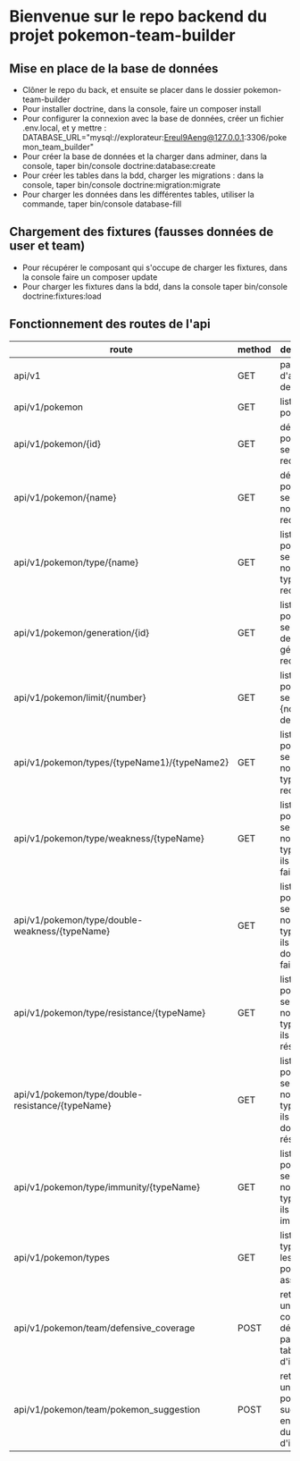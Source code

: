 # Bienvenue sur le repo backend du projet pokemon-team-builder

  ## Mise en place de la base de données

  - Clôner le repo du back, et ensuite se placer dans le dossier pokemon-team-builder
  - Pour installer doctrine, dans la console, faire un composer install
  - Pour configurer la connexion avec la base de données, créer un fichier .env.local, et y mettre : DATABASE_URL="mysql://explorateur:Ereul9Aeng@127.0.0.1:3306/pokemon_team_builder"
  - Pour créer la base de données et la charger dans adminer, dans la console, taper bin/console doctrine:database:create
  - Pour créer les tables dans la bdd, charger les migrations : dans la console, taper bin/console doctrine:migration:migrate
  - Pour charger les données dans les différentes tables, utiliser la commande, taper bin/console database-fill

  ## Chargement des fixtures (fausses données de user et team)

  - Pour récupérer le composant qui s'occupe de charger les fixtures, dans la console faire un composer update
  - Pour charger les fixtures dans la bdd, dans la console taper bin/console doctrine:fixtures:load


  ## Fonctionnement des routes de l'api 

| route                                            | method | description                                                                   | controller    | nom                                 |
| ------------------------------------------------ | ------ | ----------------------------------------------------------------------------- | ------------- | ----------------------------------- |
| api/v1                                           | GET    | page d'accueil de l'api                                                       | Main          | api_v1_                             |
| api/v1/pokemon                                   | GET    | liste des pokemons                                                            | Api           | api_v1_pokemon                      |
| api/v1/pokemon/{id}                              | GET    | détail d'un pokemon selon l'id recherché                                      | Api           | api_v1_pokemon_by_id                |
| api/v1/pokemon/{name}                            | GET    | détail d'un pokemon selon le nom recherché                                    | Api           | api_v1_pokemon_by_name              |
| api/v1/pokemon/type/{name}                       | GET    | liste des pokemons selon le nom du type recherché                             | Api           | api_v1_pokemon_by_type_name         |
| api/v1/pokemon/generation/{id}                   | GET    | liste des pokemons selon l'id de la génération recherchée                     | Api           | api_v1_pokemon_generation_by_id     |
| api/v1/pokemon/limit/{number}                    | GET    | liste des pokemons selon le {nombre} demandé                                  | Api           | api_v1_pokemon_limit                |
| api/v1/pokemon/types/{typeName1}/{typeName2}     | GET    | liste des pokemons selon le nom des types recherchés                          | Api           | api_v1_pokemon_by_double_type       |
| api/v1/pokemon/type/weakness/{typeName}          | GET    | liste des pokemons selon le nom du type auquel ils sont faibles               | Api           | api_v1_pokemon_by_weakness          |
| api/v1/pokemon/type/double-weakness/{typeName}   | GET    | liste des pokemons selon le nom du type auquel ils sont doublement faibles    | Api           | api_v1_pokemon_by_double_weakness   |
| api/v1/pokemon/type/resistance/{typeName}        | GET    | liste des pokemons selon le nom du type auquel ils sont résistants            | Api           | api_v1_pokemon_by_resistance        |
| api/v1/pokemon/type/double-resistance/{typeName} | GET    | liste des pokemons selon le nom du type auquel ils sont doublement résistants | Api           | api_v1_pokemon_by_double-resistance |
| api/v1/pokemon/type/immunity/{typeName}          | GET    | liste des pokemons selon le nom du type auquel ils sont immunisés             | Api           | api_v1_pokemon_by_immunity          |
| api/v1/pokemon/types                             | GET    | liste des types (sans les pokemons associés)                                  | Api           | api_v1_types                        |
| api/v1/pokemon/team/defensive_coverage           | POST   | retourne une couerture défensive à parir d'un tableau d'ids                   | DataTreatment | api_v1_defensive_coverage           |
| api/v1/pokemon/team/pokemon_suggestion                   | POST   | retourne une liste de pokemon suggéres en fonction du tableau d'ids enoyé     | DataTreatment | api_v1_pokemon_suggestion           |